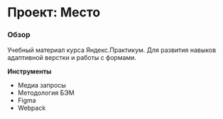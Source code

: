 # Проект: Место

### Обзор

Учебный материал курса Яндекс.Практикум. Для развития навыков адаптивной верстки и работы с формами.

**Инструменты**

* Медиа запросы
* Методология БЭМ
* Figma
* Webpack






